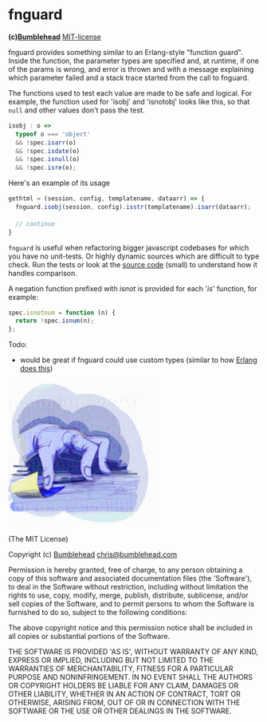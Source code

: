 fnguard
=======
**(c)[Bumblehead][0]** [MIT-license](#license)

fnguard provides something similar to an Erlang-style "function guard". Inside the function, the parameter types are specified and, at runtime, if one of the params is wrong, and error is thrown and with a message explaining which parameter failed and a stack trace started from the call to fnguard.

The functions used to test each value are made to be safe and logical. For example, the function used for 'isobj' and 'isnotobj' looks like this, so that `null` and other values don't pass the test.

``` javascript
isobj : o =>
  typeof o === 'object'
  && !spec.isarr(o)
  && !spec.isdate(o)
  && !spec.isnull(o)
  && !spec.isre(o);
```

Here's an example of its usage
```javascript
gethtml = (session, config, templatename, dataarr) => {
  fnguard.isobj(session, config).isstr(templatename).isarr(dataarr);
  
  // continue
}
```

`fnguard` is useful when refactoring bigger javascript codebases for which you have no unit-tests. Or highly dynamic sources which are difficult to type check. Run the tests or look at the [source code][1] (small) to understand how it handles comparison.

A negation function prefixed with _isnot_ is provided for each '_is_' function, for example:

```javascript
spec.isnotnum = function (n) {
  return !spec.isnum(n);
};
```


Todo:
 - would be great if fnguard could use custom types (similar to how [Erlang does this][3])


[0]: http://www.bumblehead.com                            "bumblehead"
[1]: https://github.com/iambumblehead/fnguard/blob/master/fnguard.js
[2]: https://github.com/iambumblehead/fnguardrm
[3]: http://www.erlang.org/doc/reference_manual/typespec.html "erlang type spec"


 ![scrounge](https://github.com/iambumblehead/scroungejs/raw/master/img/hand.png) 

(The MIT License)

Copyright (c) [Bumblehead][0] <chris@bumblehead.com>

Permission is hereby granted, free of charge, to any person obtaining a copy of this software and associated documentation files (the 'Software'), to deal in the Software without restriction, including without limitation the rights to use, copy, modify, merge, publish, distribute, sublicense, and/or sell copies of the Software, and to permit persons to whom the Software is furnished to do so, subject to the following conditions:

The above copyright notice and this permission notice shall be included in all copies or substantial portions of the Software.

THE SOFTWARE IS PROVIDED 'AS IS', WITHOUT WARRANTY OF ANY KIND, EXPRESS OR IMPLIED, INCLUDING BUT NOT LIMITED TO THE WARRANTIES OF MERCHANTABILITY, FITNESS FOR A PARTICULAR PURPOSE AND NONINFRINGEMENT. IN NO EVENT SHALL THE AUTHORS OR COPYRIGHT HOLDERS BE LIABLE FOR ANY CLAIM, DAMAGES OR OTHER LIABILITY, WHETHER IN AN ACTION OF CONTRACT, TORT OR OTHERWISE, ARISING FROM, OUT OF OR IN CONNECTION WITH THE SOFTWARE OR THE USE OR OTHER DEALINGS IN THE SOFTWARE.

